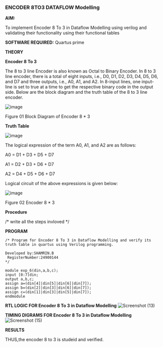 ### ENCODER 8TO3 DATAFLOW Modelling

**AIM:**

To implement  Encoder 8 To 3 in Dataflow Modelling using verilog and validating their functionality using their functional tables

**SOFTWARE REQUIRED:** Quartus prime

**THEORY**

**Encoder 8 To 3**

The 8 to 3 line Encoder is also known as Octal to Binary Encoder. In 8 to 3 line encoder, there is a total of eight inputs, i.e., D0, D1, D2, D3, D4, D5, D6, and D7 and three outputs, i.e., A0, A1, and A2. In 8-input lines, one input-line is set to true at a time to get the respective binary code in the output side. Below are the block diagram and the truth table of the 8 to 3 line encoder.

![image](https://github.com/naavaneetha/ENCODER8TO3DATAFLOW/assets/154305477/0bc242c1-eb9e-4c47-afe5-30428470efc3)

Figure 01  Block Diagram of Encoder 8 * 3

**Truth Table**

![image](https://github.com/naavaneetha/ENCODER8TO3DATAFLOW/assets/154305477/35496b14-ae6e-4cd1-9abd-d6736b576575)

The logical expression of the term A0, A1, and A2 are as follows:

A0 = D1 + D3 + D5 + D7

A1 = D2 + D3 + D6 + D7

A2 = D4 + D5 + D6 + D7

Logical circuit of the above expressions is given below:

![image](https://github.com/naavaneetha/ENCODER8TO3DATAFLOW/assets/154305477/95acaee6-c873-4c75-89eb-ef09fb158053)

Figure 02  Encoder 8 * 3

**Procedure**

/* write all the steps invloved */

**PROGRAM**
```
/* Program for Encoder 8 To 3 in Dataflow Modelling and verify its truth table in quartus using Verilog programming. 

Developed by:SHAMRIN.B
 RegisterNumber:24900144
*/
```
```
module exp_6(din,a,b,c);
input [0:7]din;
output a,b,c;
assign a=(din[4]|din[5]|din[6]|din[7]);
assign b=(din[2]|din[3]|din[6]|din[7]);
assign c=(din[1]|din[3]|din[5]|din[7]);
endmodule
```
**RTL LOGIC FOR Encoder 8 To 3 in Dataflow Modelling**
![Screenshot (13)](https://github.com/user-attachments/assets/539dd9df-b8c4-4e02-96d5-334b05f186d8)

**TIMING DIGRAMS FOR Encoder 8 To 3 in Dataflow Modelling**
![Screenshot (15)](https://github.com/user-attachments/assets/810e9dfd-e44d-4285-9fad-4151c1d49581)

**RESULTS**

THUS,the encoder 8 to 3 is studeid and verified.


